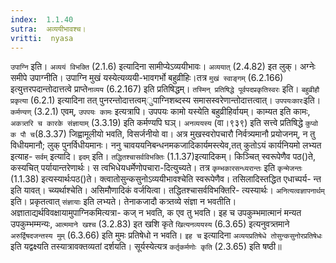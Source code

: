 ```yaml
---
index:  1.1.40
sutra:  अव्ययीभावश्च।
vritti:  nyasa
---
```


`उपाग्नि` इति। `अव्ययं विभक्ति` (2.1.6) इत्यादिना सामीप्येऽव्ययीभावः।
`अव्ययात्` (2.4.82) इत लुक्। अग्नेः समीपे उपाग्नीति। उपाग्नि मुखं यस्येत्यव्ययी-भावगर्भो बहुव्रीहिः।तत्र `मुखं स्वाङ्गम्` (6.2.166) इत्युत्तरपदान्तोदात्तत्वे 
प्राप्ते`नाव्यय` (6.2.167) इति प्रतिषिद्धम्। `तस्मिन् प्रतिषिद्धे पूर्वपदप्रकृतिस्वरः` इति। `बहुव्रीहौ प्रकृत्या` (6.2.1) इत्यादिना तत् पुनरन्तोदात्तत्वम्ुपाग्निशब्दस्य समासस्वरेणान्तोदात्तत्वात्। `उपपयःकारः`इति। `कर्मण्यण्` (3.2.1) एवम्,
`उपपयः कामः` इत्यत्रापि। उपपयः कामो यस्येति बहुव्रीहिर्वायम्। काम्यत इति कामः, `अकत्र्तरि च कारके संज्ञायाम्` (3.3.19) इति कर्मण्यपि घञ्। `अनव्ययस्य` (वा।९३९) इति सत्त्वे प्रतिषिद्धे `कुप्वो क पौ च`(8.3.37) जिह्वामूलीयो भवति, विसर्जनीयो वा। अत्र मुखस्वरोपचारौ निर्वत्र्यमानौ प्रयोजनम्, न तु विधीयमानौ; लुक् पुनर्विधीयमानः। ननु चावययनिबन्धनमकजादिकार्यमस्त्येव,तत् कुतोऽयं कार्यनियमो लभ्यत इत्याह-
`सर्वम्` इत्यादि। `इदम्` इति। `तद्धितश्चासर्वविभक्तिः` (1.1.37)इत्यादिकम्।
किञ्चित् स्वरूपेणैव पठ()ते, कस्यचित् पर्यायान्तरेणार्थः। स त्वभिधेयधर्मेणोपचारा-दित्युच्यते। तत्र `कृम्भकारसन्ध्यरान्तः` इति `कृन्मेजन्तः` (1.1.38) इत्यस्यार्थःपठ()ते। क्त्वातोसुन्कसुनोऽव्ययीभावश्चेति स्वरूपेणैव। तसिलादिस्तद्धित एधाच्पर्य-
न्त इति यावत्। च्व्यर्थाश्चेति। असिमौणादिकं वर्जयित्वा। तद्धितश्चासर्वविभक्तिरि-
त्यस्यार्थः। `अनित्यत्वज्ञापनार्थम्` इति। प्रकृतत्वात् `संज्ञायाः` इति लभ्यते। 
तेनाकजादौ कत्र्तव्ये संज्ञा न भवतीति। अज्ञाताद्यर्थविवक्षायामुपाग्निकमित्यत्रा-
कज् न भवति, क एव तु भवति। इह च उपकुम्भमात्मानं मन्यत उपकुम्भम्मन्यः, 
`आत्ममाने खश्च` (3.2.83) इत खशि कृते `खित्यनव्ययस्य` (6.3.65)
इत्यनुवत्र्तमाने `अरुर्द्विषदजन्तस्य मुम्` (6.3.66) इति मुमः प्रतिषेधो न भवति। `इह च` इत्यादिना `अव्ययप्रतिषेधे तोसुन्कसुनोरप्रतिषेधः` इति यद्वक्ष्यति तस्यात्रावक्तव्यतां दर्शयति। सूर्यस्येत्यत्र `कर्तृकर्मणोः कृति` (2.3.65) इति षष्ठी॥
